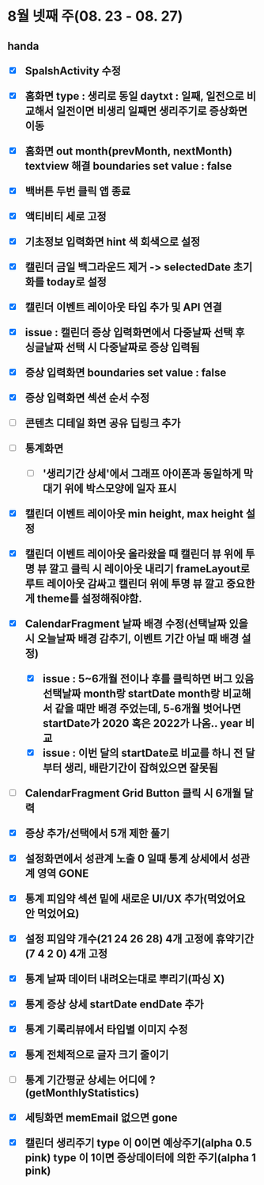 <h1>8월 넷째 주(08. 23 - 08. 27)



<h2> handa

- [x] SpalshActivity 수정
- [x] 홈화면 type : 생리로 동일 daytxt : 일째, 일전으로 비교해서 일전이면 비생리 일째면 생리주기로 증상화면 이동
- [x] 홈화면 out month(prevMonth, nextMonth) textview 해결
  boundaries set value : false
- [x] 백버튼 두번 클릭 앱 종료
- [x] 액티비티 세로 고정
- [x] 기초정보 입력화면 hint 색 회색으로 설정
- [x] 캘린더 금일 백그라운드 제거 -> selectedDate 초기화를 today로 설정
- [x] 캘린더 이벤트 레이아웃 타입 추가 및 API 연결
- [x] issue : 캘린더 증상 입력화면에서 다중날짜 선택 후 싱글날짜 선택 시 다중날짜로 증상 입력됨
- [x] 증상 입력화면 boundaries set value : false
- [x] 증상 입력화면 섹션 순서 수정
- [ ] 콘텐츠 디테일 화면 공유 딥링크 추가
- [ ] 통계화면
  - [ ] '생리기간 상세'에서 그래프 아이폰과 동일하게 막대기 위에 박스모양에 일자 표시
- [x] 캘린더 이벤트 레이아웃 min height, max height 설정
- [x] 캘린더 이벤트 레이아웃 올라왔을 때 캘린더 뷰 위에 투명 뷰 깔고 클릭 시 레이아웃 내리기
  frameLayout로 루트 레이아웃 감싸고 캘린더 위에 투명 뷰 깔고 중요한 게 theme를 설정해줘야함.
- [x] CalendarFragment 날짜 배경 수정(선택날짜 있을 시 오늘날짜 배경 감추기, 이벤트 기간 아닐 때 배경 설정)

  - [x] issue : 5~6개월 전이나 후를 클릭하면 버그 있음
    선택날짜 month랑 startDate month랑 비교해서 같을 때만 배경 주었는데, 5-6개월 벗어나면 startDate가 2020 혹은 2022가 나옴..
    year 비교
  - [x] issue : 이번 달의 startDate로 비교를 하니 전 달부터 생리, 배란기간이 잡혀있으면 잘못됨
- [ ] CalendarFragment Grid Button 클릭 시 6개월 달력
- [x] 증상 추가/선택에서 5개 제한 풀기
- [x] 설정화면에서 성관계 노출 0 일때 통계 상세에서 성관계 영역 GONE
- [x] 통계 피임약 섹션 밑에 새로운 UI/UX 추가(먹었어요 안 먹었어요)
- [x] 설정 피임약 개수(21 24 26 28) 4개 고정에 휴약기간(7 4 2 0) 4개 고정
- [x] 통계 날짜 데이터 내려오는대로 뿌리기(파싱 X)
- [x] 통계 증상 상세 startDate endDate 추가
- [x] 통계 기록리뷰에서 타입별 이미지 수정
- [x] 통계 전체적으로 글자 크기 줄이기
- [ ] 통계 기간평균 상세는 어디에 ? (getMonthlyStatistics)
- [x] 세팅화면 memEmail 없으면 gone
- [x] 캘린더 생리주기 type 이 0이면 예상주기(alpha 0.5 pink)
  type 이 1이면 증상데이터에 의한 주기(alpha 1 pink)